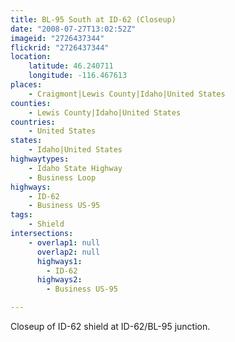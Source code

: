 ```yaml
---
title: BL-95 South at ID-62 (Closeup)
date: "2008-07-27T13:02:52Z"
imageid: "2726437344"
flickrid: "2726437344"
location:
    latitude: 46.240711
    longitude: -116.467613
places:
    - Craigmont|Lewis County|Idaho|United States
counties:
    - Lewis County|Idaho|United States
countries:
    - United States
states:
    - Idaho|United States
highwaytypes:
    - Idaho State Highway
    - Business Loop
highways:
    - ID-62
    - Business US-95
tags:
    - Shield
intersections:
    - overlap1: null
      overlap2: null
      highways1:
        - ID-62
      highways2:
        - Business US-95

---
```

Closeup of ID-62 shield at ID-62/BL-95 junction.